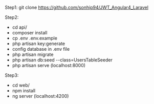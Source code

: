 Step1: git clone https://github.com/sonhip94/JWT_Angular4_Laravel

Step2: 
- cd api/
- composer install
- cp .env .env.example
- php artisan key:generate
- config database in .env file
- php artisan migrate
- php artisan db:seed --class=UsersTableSeeder
- php artisan serve (localhost:8000)

Step3:
- cd web/
- npm install
- ng server (localhost:4200)
